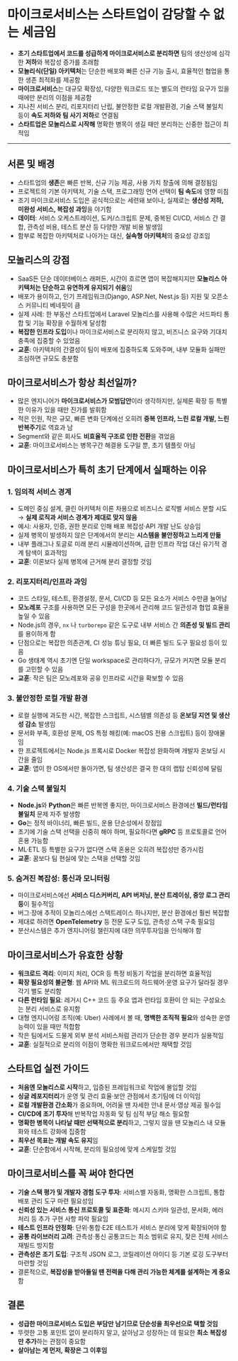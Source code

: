 # 마이크로서비스는 스타트업이 감당할 수 없는 세금임


* **초기 스타트업에서 코드를 성급하게 마이크로서비스로 분리하면** 팀의 생산성에 심각한 **저하**와 복잡성 증가를 초래함
* **모놀리식(단일) 아키텍처**는 단순한 배포와 빠른 신규 기능 출시, 효율적인 협업을 통한 생존 최적화를 제공함
* **마이크로서비스**는 대규모 확장성, 다양한 워크로드 또는 별도의 런타임 요구가 있을 때에만 분리의 이점을 제공함
* 지나친 서비스 분리, 리포지터리 난립, 불안정한 로컬 개발환경, 기술 스택 불일치 등이 **속도 저하와 팀 사기 저하**로 연결됨
* **스타트업은 모놀리스로 시작해** 명확한 병목이 생길 때만 분리하는 신중한 접근이 최적임

---

서론 및 배경
-------

* 스타트업의 **생존**은 빠른 반복, 신규 기능 제공, 사용 가치 창출에 의해 결정됨임
* 프로젝트의 기본 아키텍처, 기술 스택, 프로그래밍 언어 선택이 **팀 속도**에 영향 미침
* 조기 마이크로서비스 도입은 공식적으로는 세련돼 보이나, 실제로는 **생산성 저하, 미완성 서비스, 복잡성 과잉**을 야기함
* **데이터**: 서비스 오케스트레이션, 도커/스크립트 문제, 중복된 CI/CD, 서비스 간 결합, 관측성 비용, 테스트 분산 등 다양한 개발 비용 발생임
* 함부로 복잡한 아키텍처로 나아가는 대신, **실속형 아키텍처**의 중요성 강조임

모놀리스의 강점
--------

* SaaS든 단순 데이터베이스 래퍼든, 시간이 흐르면 앱이 복잡해지지만 **모놀리스 아키텍처는 단순하고 유연하게 유지되기 쉬움**임
* 배포가 용이하고, 인기 프레임워크(Django, ASP.Net, Nest.js 등) 지원 및 오픈소스 커뮤니티 베네핏이 큼
* 실제 사례: 한 부동산 스타트업에서 Laravel 모놀리스를 사용해 수많은 서드파티 통합 및 기능 확장을 수월하게 달성함
* **복잡한 인프라 도입**이나 마이크로서비스로 분리하지 않고, 비즈니스 요구와 기대치 충족에 집중할 수 있었음
* **교훈**: 아키텍처의 간결성이 팀이 배포에 집중하도록 도와주며, 내부 모듈화 실패만 조심하면 규모도 충분함

마이크로서비스가 항상 최선일까?
-----------------

* 많은 엔지니어가 **마이크로서비스가 모범답안**이라 생각하지만, 실제론 확장 등 특별한 이유가 있을 때만 진가를 발휘함
* 적은 인원, 작은 규모, 빠른 변화 단계에선 오히려 **중복 인프라, 느린 로컬 개발, 느린 반복주기**로 역효과 남
* Segment와 같은 회사도 **비효율적 구조로 인한 전환**을 겪었음
* **교훈**: 마이크로서비스는 병목구간 해결용 도구일 뿐, 초기 템플릿 아님

마이크로서비스가 특히 초기 단계에서 실패하는 이유
---------------------------

### 1. 임의적 서비스 경계

* 도메인 중심 설계, 클린 아키텍처 이론 차용으로 비즈니스 로직별 서비스 분할 시도 → **실제 로직과 서비스 경계가 제대로 맞지 않음**
* 예시: 사용자, 인증, 권한 분리로 인해 배포 복잡성·API 개발 난도 상승임
* 실제 병목이 발생하지 않은 단계에서의 분리는 **시스템을 불안정하고 느리게 만듦**
* 내부 플래그나 토글로 미래 분리 시뮬레이션하며, 급한 인프라 작업 대신 유기적 경계 탐색이 효과적임
* **교훈**: 이론보다 실제 병목에 근거해 분리 결정할 것임

### 2. 리포지터리/인프라 과잉

* 코드 스타일, 테스트, 환경설정, 문서, CI/CD 등 모든 요소가 서비스 수만큼 늘어남
* **모노레포** 구조를 사용하면 모든 구성을 한곳에서 관리해 코드 일관성과 협업 효율을 높일 수 있음
* Node.js의 경우, `nx` 나 `turborepo` 같은 도구로 내부 서비스 간 **의존성 및 빌드 관리**를 용이하게 함
* 단점으로는 복잡한 의존관계, CI 성능 튜닝 필요, 더 빠른 빌드 도구 필요성 등이 있음
* Go 생태계 역시 초기엔 단일 workspace로 관리하다가, 규모가 커지면 모듈 분리를 고민할 수 있음
* **교훈**: 작은 팀은 모노레포와 공유 인프라로 시간을 확보할 수 있음

### 3. 불안정한 로컬 개발 환경

* 로컬 실행에 과도한 시간, 복잡한 스크립트, 시스템별 의존성 등 **온보딩 지연 및 생산성 감소** 발생임
* 문서화 부족, 호환성 문제, OS 특정 해킹(예: macOS 전용 스크립트) 등이 장애물임
* 한 프로젝트에서는 Node.js 프록시로 Docker 복잡성 완화하며 개발자 온보딩 시간을 줄임
* **교훈**: 앱이 한 OS에서만 돌아가면, 팀 생산성은 결국 한 대의 랩탑 신뢰성에 달림

### 4. 기술 스택 불일치

* **Node.js**와 **Python**은 빠른 반복엔 좋지만, 마이크로서비스 환경에선 **빌드/런타임 불일치** 문제 자주 발생함
* **Go**는 정적 바이너리, 빠른 빌드, 운용 단순성에서 장점임
* 초기에 기술 스택 선택을 신중히 해야 하며, 필요하다면 **gRPC** 등 프로토콜로 언어 혼용 가능함
* ML·ETL 등 특별한 요구가 없다면 스택 혼용은 오히려 복잡성만 증가시킴
* **교훈**: 꿈보다 팀 현실에 맞는 스택을 선택할 것임

### 5. 숨겨진 복잡성: 통신과 모니터링

* 마이크로서비스에선 **서비스 디스커버리, API 버저닝, 분산 트레이싱, 중앙 로그 관리 등**이 필수적임
* 버그·장애 추적이 모놀리스에선 스택트레이스 하나지만, 분산 환경에선 훨씬 복잡함
* 제대로 하려면 **OpenTelemetry** 등 전문 도구 도입, 관측성 스택 구축 필요임
* 분산시스템은 추가 엔지니어링 챌린지에 대한 의무투자임을 인식해야 함

마이크로서비스가 유효한 상황
---------------

* **워크로드 격리**: 이미지 처리, OCR 등 특정 비동기 작업을 분리하면 효율적임
* **확장 필요성의 불균형**: 웹 API와 ML 워크로드의 하드웨어·운영 요구가 달라질 경우 각기 별도 분리함
* **다른 런타임 필요**: 레거시 C++ 코드 등 주요 앱과 런타임 호환이 안 되는 구성요소는 분리 서비스로 유지함
* 대형 엔지니어링 조직(예: Uber) 사례에서 볼 때, **명백한 조직적 필요**와 성숙한 운영 능력이 있을 때만 적합함
* 작은 팀에서도 드물게 외부 분석 서비스처럼 관리가 단순한 경우 분리가 실용적임
* **교훈**: 실질적으로 분리의 이점이 명확한 워크로드에서만 채택할 것임

스타트업 실전 가이드
-----------

* **처음엔 모놀리스로 시작**하고, 입증된 프레임워크로 작업에 몰입할 것임
* **싱글 레포지터리**가 운영 및 관리 효율·보안 관점에서 초기팀에 더 이익임
* **로컬 개발환경 간소화**가 중요하며, 어려울 땐 자세한 안내 문서·영상 제공 필수임
* **CI/CD에 조기 투자**해 반복작업 자동화 및 팀 심적 부담 해소 필요함
* **명확한 병목이 나타날 때만 선택적으로 분리**하고, 그렇지 않을 땐 모놀리스 내 모듈화와 테스트 강화에 집중함
* **최우선 목표는 개발 속도 유지**임
* **교훈**: 단순함에서 시작해, 분리의 필요성에 맞게 스케일할 것임

마이크로서비스를 꼭 써야 한다면
-----------------

* **기술 스택 평가 및 개발자 경험 도구 투자**: 서비스별 자동화, 명확한 스크립트, 통합 배포 관리 도구 마련 필요성임
* **신뢰성 있는 서비스 통신 프로토콜 및 표준화**: 메시지 스키마 일관성, 문서화, 에러 처리 등 추가 구현 사항 파악 필요임
* **테스트 인프라 안정화**: 단위·통합·E2E 테스트가 서비스 분리에 맞게 확장되어야 함
* **공통 라이브러리 고려**: 관측성·통신 공통코드는 최소 범위로 유지, 잦은 전체 서비스 재빌드 방지함
* **관측성은 조기 도입**: 구조적 JSON 로그, 코릴레이션 아이디 등 기본 로깅 도구부터 마련할 것임
* 결론적으로, **복잡성을 받아들일 땐 전력을 다해 관리 가능한 체계를 설계하는 게 중요**함

결론
--

* **성급한 마이크로서비스 도입은 부담만 남기므로 단순성을 최우선으로 택할 것임**
* 뚜렷한 고통 포인트 없이 분리하지 말고, 살아남고 성장하는 데 필요한 **최소 복잡성만 추가**하는 관점이 중요함
* **살아남는 게 먼저, 확장은 그 이후임**
